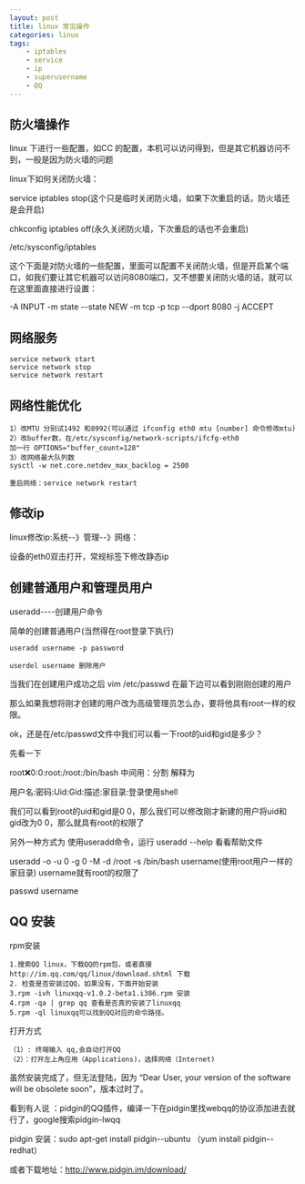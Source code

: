 ```yaml
---
layout: post
title: linux 常见操作
categories: linux
tags: 
    - iptables
    - service
    - ip
    - superusername
    - QQ
---
```


## 防火墙操作

linux 下进行一些配置，如CC 的配置，本机可以访问得到，但是其它机器访问不到，一般是因为防火墙的问题

linux下如何关闭防火墙：

service iptables stop(这个只是临时关闭防火墙，如果下次重启的话，防火墙还是会开启)

chkconfig iptables off(永久关闭防火墙，下次重启的话也不会重启)

/etc/sysconfig/iptables

这个下面是对防火墙的一些配置，里面可以配置不关闭防火墙，但是开启某个端口，如我们要让其它机器可以访问8080端口，又不想要关闭防火墙的话，就可以在这里面直接进行设置：

-A INPUT -m state --state NEW -m tcp -p tcp --dport 8080 -j ACCEPT

## 网络服务

    service network start
    service network stop
    service network restart 

## 网络性能优化

    1）改MTU 分别试1492 和8992(可以通过 ifconfig eth0 mtu [number] 命令修改mtu)
    2）改buffer数，在/etc/sysconfig/network-scripts/ifcfg-eth0
    加一行 OPTIONS="buffer_count=128"
    3）改网络最大队列数
    sysctl -w net.core.netdev_max_backlog = 2500

    重启网络：service network restart

## 修改ip

linux修改ip:系统--》管理--》网络：

设备的eth0双击打开，常规标签下修改静态ip

## 创建普通用户和管理员用户

useradd----创建用户命令

简单的创建普通用户(当然得在root登录下执行)

    useradd username -p password

    userdel username 删除用户

当我们在创建用户成功之后 vim /etc/passwd 在最下边可以看到刚刚创建的用户

那么如果我想将刚才创建的用户改为高级管理员怎么办，要将他具有root一样的权限。

ok，还是在/etc/passwd文件中我们可以看一下root的uid和gid是多少？

先看一下

root:x:0:0:root:/root:/bin/bash 中间用：分割 解释为

用户名:密码:Uid:Gid:描述:家目录:登录使用shell

我们可以看到root的uid和gid是0  0，那么我们可以修改刚才新建的用户将uid和gid改为0 0，那么就具有root的权限了

另外一种方式为 使用useradd命令，运行 useradd --help 看看帮助文件

useradd -o -u 0 -g 0 -M -d /root -s /bin/bash username(使用root用户一样的家目录) username就有root的权限了

passwd username

## QQ 安装

rpm安装

    1.搜索QQ linux，下载QQ的rpm包，或者直接 http://im.qq.com/qq/linux/download.shtml 下载
    2. 检查是否安装过QQ，如果没有，下面开始安装
    3.rpm -ivh linuxqq-v1.0.2-beta1.i386.rpm 安装
    4.rpm -qa | grep qq 查看是否真的安装了linuxqq
    5.rpm -ql linuxqq可以找到QQ对应的命令路径。

打开方式 

    （1）: 终端输入 qq,会自动打开QQ
    （2）：打开左上角应用（Applications)，选择网络（Internet)

虽然安装完成了，但无法登陆，因为 “Dear User, your version of the software will be obsolete soon”，版本过时了。

看到有人说 ：pidgin的QQ插件，编译一下在pidgin里找webqq的协议添加进去就行了，google搜索pidgin-lwqq

pidgin 安装：sudo apt-get install pidgin--ubuntu （yum install pidgin--redhat）

或者下载地址：<http://www.pidgin.im/download/>




